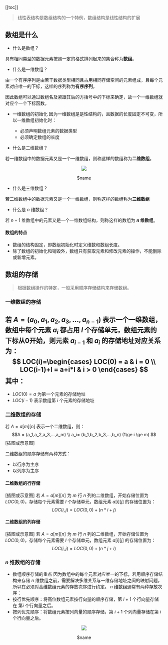 [[toc]]
> 线性表结构是数组结构的一个特例，数组结构是线性结构的扩展
## 数组是什么
- 什么是数组？

具有相同类型的数据元素按照一定的格式排列起来的集合称为**数组**。

- 什么是一维数组？

由一个有序序列是由若干数据类型相同且占用相同存储空间的元素组成，且每个元素对应唯一的下标，这样的序列称为**有序序列**。

因此数组可以通过数组名及紧跟其后的方括号中的下标来确定，故一个一维数组就对应个一个下标函数。

- 一维数组的初始化
因为一维数组是是性结构的，且数据的长度固定不可变，所以一维数组初始化时：
  - 必须声明数组元素的数据类型
  - 必须确定数组的长度

- 什么是二维数组？

若一维数组中的数据元素又是一个一维数组，则称这样的数组称为**二维数组**。

  <div align="center">
      <img src="https://blog-review-notes.oss-cn-beijing.aliyuncs.com/algorithm/data-structures/_images/数组_二维数组图例.png">
      <p>$name</p>
  </div>
  
- 什么是三维数组？

若二维数组中的数据元素又是一个一维数组，则称这样的数组称为**三维数组**
  
- 什么是 $n$ 维数组？

若 $n-1$ 维数组中的元素又是一个一维数组结构，则称这样的数组为 **$n$ 维数组**。
   
#### 数组的特点
- 数组的结构固定，即数组初始化时定义维数和数组长度。
- 除了数组的初始化和销毁外，数组只有获取元素和修改元素的操作，不能删除或新增元素。
    
## 数组的存储
> 根据数组操作的特定，一般采用顺序存储结构来存储数组。

### 一维数组的存储

若 $A = (a_0,a_1,a_2,a_3,...,a_{n-1})$ 表示一个一维数组，数组中每个元素 $a_i$ 都占用 $l$ 个存储单元，数组元素的下标从0开始，则元素 $a_{i-1}$ 和 $a_{i}$
 的存储地址对应关系为：
$$ 
LOC(i)=\begin{cases}
LOC(0) = a & i = 0 \\
LOC(i-1)+l = a+i*l & i > 0 
\end{cases}
$$
其中：
- 
- $LOC(0) = a$ 为第一个元素的存储地址
- $LOC(i-1)$ 表示数组第 $i$ 个元素的存储地址

### 二维数组的存储
若 $A = a[m][n]$ 表示一个二维数组，则：
$$A = (a_1,a_2,a_3,...,a_m) \\
a_i= (b_1,b_2,b_3,...,b_n) (1\ge i \ge m)
$$
[插图或示意图]

二维数组的顺序存储有两种方式：
- 以行序为主序
- 以列序为主序

#### 二维数组的行存储
[插图或示意图]
若 $A = a[m][n]$ 为 $m$ 行 $n$ 列的二维数组，开始存储位置为 $LOC(0,0)$，存储每个元素需要 $l$ 个存储单元，数组元素 $a[i][j]$ 的存储位置为：
$$LOC(i,j) = LOC(0,0) + (n * i + j)$$

#### 二维数组的列存储
[插图或示意图]
若 $A = a[m][n]$ 为 $m$ 行 $n$ 列的二维数组，开始存储位置为 $LOC(0,0)$，存储每个元素需要 $l$ 个存储单元，数组元素 $a[i][j]$ 的存储位置为：
$$LOC(i,j) = LOC(0,0) + (n * j + i)$$

### $n$ 维数组的存储
- 数组顺序存储的重点
因为数组中的每个元素对应唯一的下标，若用顺序存储结构来存储 $n$ 维数组之前，需要解决多维关系与一维存储地址之间的映射问题，所以在必须对高维数组元素的存放次序进行约定。
$n$ 维数组通常有两种存放次序：
- 按行优先顺序：将高位数组元素按行向量的顺序存储，第 $i+1$ 个行向量存储在 第$i$ 个行向量之后。
- 按列优先顺序：将数组元素按列向量的顺序存储，第 $i+1$ 个列向量存储在第 $i$ 个行向量之后。
 
 
<div align="center">
    <img src="https://blog-review-notes.oss-cn-beijing.aliyuncs.com/algorithm/data-structures/_images/数组_二维数组的存储.png">
    <p>$name</p>
</div>



